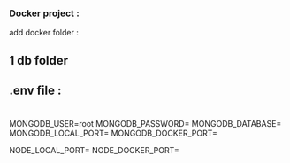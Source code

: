 ### Docker project :
add docker folder :
## 1 db folder 
## .env file : 
# 
MONGODB_USER=root
MONGODB_PASSWORD=
MONGODB_DATABASE=
MONGODB_LOCAL_PORT=
MONGODB_DOCKER_PORT=

NODE_LOCAL_PORT=
NODE_DOCKER_PORT=
